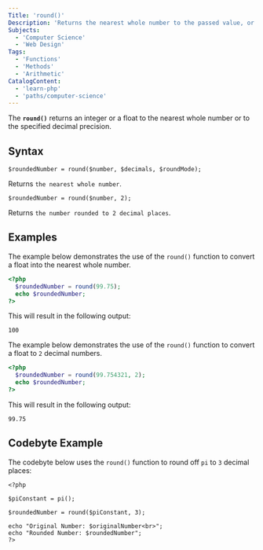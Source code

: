 ```yaml
---
Title: 'round()'
Description: 'Returns the nearest whole number to the passed value, or the value rounded to the specified decimal precision.'
Subjects:
  - 'Computer Science'
  - 'Web Design'
Tags:
  - 'Functions'
  - 'Methods'
  - 'Arithmetic'
CatalogContent:
  - 'learn-php'
  - 'paths/computer-science'
---
```


The **`round()`** returns an integer or a float to the nearest whole number or to the specified decimal precision.

## Syntax

```pseudo
$roundedNumber = round($number, $decimals, $roundMode);
```

Returns `the nearest whole number`.

```pseudo
$roundedNumber = round($number, 2);
```
Returns `the number rounded to 2 decimal places`.

## Examples

The example below demonstrates the use of the `round()` function to convert a float into the nearest whole number.

```php
<?php
  $roundedNumber = round(99.75);
  echo $roundedNumber;
?>
```

This will result in the following output:

```shell
100
```
The example below demonstrates the use of the `round()` function to convert a float to `2` decimal numbers.

```php
<?php
  $roundedNumber = round(99.754321, 2);
  echo $roundedNumber;
?>
```

This will result in the following output:

```shell
99.75
```

## Codebyte Example

The codebyte below uses the `round()` function to round off `pi` to `3` decimal places:

```codebyte/php
<?php

$piConstant = pi();

$roundedNumber = round($piConstant, 3);

echo "Original Number: $originalNumber<br>";
echo "Rounded Number: $roundedNumber";
?>
```
